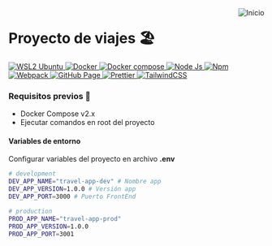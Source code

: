 <a href="README.md">
  <img
    align="right"
    src="https://img.shields.io/badge/Inicio-121011?style=for-the-badge&logoColor=white&logo=github"
    alt="Inicio"
  />
</a>

# Proyecto de viajes 🏖️
<p>
  <a href="https://ubuntu.com/wsl" target="_blank">
    <img
      src="https://img.shields.io/badge/v22.04.2-gray?style=flat&logo=ubuntu&logoColor=white&label=WSL2&labelColor=e95420"
      alt="WSL2 Ubuntu"
    />
  </a>
  <a href="https://www.docker.com/" target="_blank">
    <img
      src="https://img.shields.io/badge/v23.0.1-gray?style=flat&logo=docker&logoColor=white&label=Docker&labelColor=46a2f1"
      alt="Docker"
    />
  </a>
  <a href="https://docs.docker.com/compose/" target="_blank">
    <img
      src="https://img.shields.io/badge/v2.16.0-gray?style=flat&logo=octopusdeploy&logoColor=white&label=Docker compose&labelColor=46a2f1"
      alt="Docker compose"
    />
  </a>
  <a href="https://nodejs.org/en/" target="_blank">
    <img
      src="https://img.shields.io/badge/v18.14.2-gray?style=flat&logo=node.js&logoColor=white&label=Node.js&labelColor=43853D"
      alt="Node Js"
    />
  </a>
  <a href="https://www.npmjs.com/" target="_blank">
    <img
      src="https://img.shields.io/badge/v9.5.0-gray?style=flat&logo=npm&label=npm&labelColor=cb0000"
      alt="Npm"
    />
  </a>
  <a href="https://webpack.js.org/" target="_blank">
    <img
      src="https://img.shields.io/badge/v5.74.0-gray?style=flat&logo=webpack&label=Webpack&labelColor=2b3a42"
      alt="Webpack"
    />
  </a>
  <a href="https://pages.github.com/" target="_blank">
    <img
      src="https://img.shields.io/badge/v4.0.0-gray?style=flat&logo=github&label=gh-pages&labelColor=161b22"
      alt="GitHub Page"
    />
  </a>
  <a href="https://prettier.io/" target="_blank">
    <img
      src="https://img.shields.io/badge/v2.7.1-gray?style=flat&logo=prettier&logoColor=white&label=Prettier&labelColor=1a2b34"
      alt="Prettier"
    />
  </a>
  <a href="https://tailwindcss.com/" target="_blank">
    <img
      src="https://img.shields.io/badge/v3.1.8-gray?style=flat&logo=tailwind-css&logoColor=white&label=TailwindCSS&labelColor=06b6d4"
      alt="TailwindCSS"
    />
  </a>
</p>

### Requisitos previos 📝
- Docker Compose v2.x
- Ejecutar comandos en root del proyecto

#### Variables de entorno
Configurar variables del proyecto en archivo **.env**
```bash
# development
DEV_APP_NAME="travel-app-dev" # Nombre app
DEV_APP_VERSION=1.0.0 # Versión app
DEV_APP_PORT=3000 # Puerto FrontEnd

# production
PROD_APP_NAME="travel-app-prod"
PROD_APP_VERSION=1.0.0
PROD_APP_PORT=3001
```

<!-- 
## Ejecución modo desarollo
```bash
$ npm run dev
```

## Compilación proyecto
```bash
$ npm run build
```

## Link proyecto 🌐
👉 [`URL`](https://bmolina1993.github.io/travel/index.html)

## Demo 🎬
<img width="150" src="./demo/demo.mobile.gif"/>
<img width="500" src="./demo/demo.desktop.gif"/>
-->
